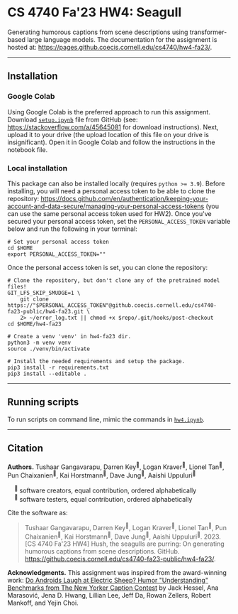 # CS 4740 Fa'23 HW4: Seagull

Generating humorous captions from scene descriptions using transformer-based large language models. The documentation
for the assignment is hosted at: https://pages.github.coecis.cornell.edu/cs4740/hw4-fa23/.

---

## Installation

### Google Colab

Using Google Colab is the preferred approach to run this assignment. Download
[`setup.ipynb`](https://github.coecis.cornell.edu/cs4740-fa23-public/hw4-fa23/blob/main/notebooks/setup.ipynb) file
from GitHub (see: https://stackoverflow.com/a/45645081 for download instructions). Next, upload it to your drive (the
upload location of this file on your drive is insignificant). Open it in Google Colab and follow the instructions in
the notebook file.

### Local installation

This package can also be installed locally (requires `python >= 3.9`). Before installing, you will need a personal
access token to be able to clone the repository:
https://docs.github.com/en/authentication/keeping-your-account-and-data-secure/managing-your-personal-access-tokens
(you can use the same personal access token used for HW2). Once you've secured your personal access token, set the
`PERSONAL_ACCESS_TOKEN` variable below and run the following in your terminal:

```shell
# Set your personal access token
cd $HOME
export PERSONAL_ACCESS_TOKEN=""
```

Once the personal access token is set, you can clone the repository:

```shell
# Clone the repository, but don't clone any of the pretrained model files! 
GIT_LFS_SKIP_SMUDGE=1 \
    git clone https://"$PERSONAL_ACCESS_TOKEN"@github.coecis.cornell.edu/cs4740-fa23-public/hw4-fa23.git \
    2> ~/error_log.txt || chmod +x $repo/.git/hooks/post-checkout
cd $HOME/hw4-fa23

# Create a venv 'venv' in hw4-fa23 dir.
python3 -m venv venv
source ./venv/bin/activate

# Install the needed requirements and setup the package.
pip3 install -r requirements.txt
pip3 install --editable .
```

---

## Running scripts

To run scripts on command line, mimic the commands in
[`hw4.ipynb`](https://github.coecis.cornell.edu/cs4740-fa23-public/hw4-fa23/blob/main/notebooks/hw4.ipynb).

---

## Citation

**Authors.** Tushaar Gangavarapu, Darren Key<sup>&#129433;</sup>, Logan Kraver<sup>&#129433;</sup>,
Lionel Tan<sup>&#129433;</sup>, Pun Chaixanien<sup>&#129436;</sup>, Kai Horstmann<sup>&#129436;</sup>,
Dave Jung<sup>&#129436;</sup>, Aaishi Uppuluri<sup>&#129436;</sup>

&nbsp;&nbsp;&nbsp;&nbsp;<sup>&#129433;</sup> software creators, equal contribution, ordered alphabetically <br/>
&nbsp;&nbsp;&nbsp;&nbsp;<sup>&#129436;</sup> software testers, equal contribution, ordered alphabetically

Cite the software as:

> Tushaar Gangavarapu, Darren Key<sup>&#129433;</sup>, Logan Kraver<sup>&#129433;</sup>,
> Lionel Tan<sup>&#129433;</sup>, Pun Chaixanien<sup>&#129436;</sup>, Kai Horstmann<sup>&#129436;</sup>,
> Dave Jung<sup>&#129436;</sup>, Aaishi Uppuluri<sup>&#129436;</sup>. 2023. [CS 4740 Fa'23 HW4] Hush, the seagulls
> are purring: On generating humorous captions from scene descriptions. GitHub.
> https://github.coecis.cornell.edu/cs4740-fa23-public/hw4-fa23/.

**Acknowledgments.** This assignment was inspired from the award-winning work: [Do Androids Laugh at Electric Sheep?
Humor "Understanding" Benchmarks from The New Yorker Caption Contest](https://aclanthology.org/2023.acl-long.41/) by
Jack Hessel, Ana Marasović, Jena D. Hwang, Lillian Lee, Jeff Da, Rowan Zellers, Robert Mankoff, and Yejin Choi.
